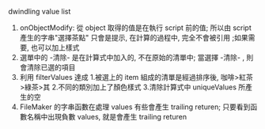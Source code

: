dwindling value list
1. onObjectModify: 從 object 取得的值是在執行 script 前的值; 所以由 script 產生的字串"選擇茶點" 只會是提示, 
在計算的過程中, 完全不會被引用
;如果需要, 也可以加上樣式
2. 選單中的 -清除- 是在計算式中加入的, 不在原始的清單中; 當選擇 -清除- , 則會清除已選的項目
3. 利用 filterValues 達成
1.被選上的 item 組成的清單是經過排序後, 咖啡>紅茶>綠茶>其
2.不同的類別加上了顏色樣式
3.清除計算式中 uniqueValues 所產生的空
4. FileMaker 的字串函數在處理 values 有些會產生 trailing returen; 只要看到函數名稱中出現負數 values, 就是會產生 trailing returen
